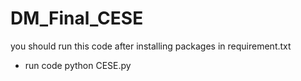 # DM_Final_CESE
you should run this code after installing packages in requirement.txt 

- run code
  python CESE.py
